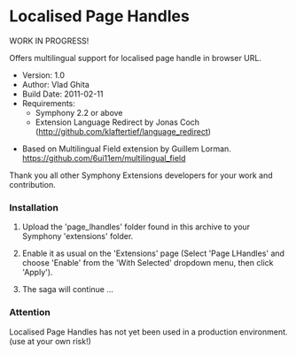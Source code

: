 Localised Page Handles
==============





WORK IN PROGRESS!







Offers multilingual support for localised page handle in browser URL.

* Version: 1.0
* Author: Vlad Ghita
* Build Date: 2011-02-11
* Requirements:
	- Symphony 2.2 or above
	- Extension Language Redirect by Jonas Coch (<http://github.com/klaftertief/language_redirect>)

- Based on Multilingual Field extension by Guillem Lorman. https://github.com/6ui11em/multilingual_field

Thank you all other Symphony Extensions developers for your work and contribution.

### Installation

1. Upload the 'page_lhandles' folder found in this archive to your Symphony 'extensions' folder.    

2. Enable it as usual on the 'Extensions' page (Select 'Page LHandles' and choose 'Enable' from the 'With Selected' dropdown menu, then click 'Apply').

3. The saga will continue ...


### Attention

Localised Page Handles has not yet been used in a production environment. (use at your own risk!)